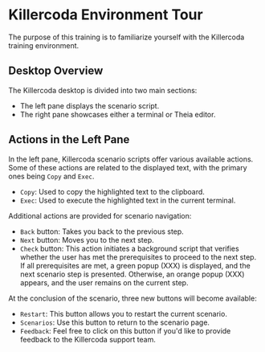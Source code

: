 # Killercoda Environment Tour

The purpose of this training is to familiarize yourself with the Killercoda training environment.

## Desktop Overview

The Killercoda desktop is divided into two main sections:
- The left pane displays the scenario script.
- The right pane showcases either a terminal or Theia editor.

## Actions in the Left Pane

In the left pane, Killercoda scenario scripts offer various available actions. Some of these actions are related to the displayed text, with the primary ones being `Copy` and `Exec`.
- `Copy`: Used to copy the highlighted text to the clipboard.
- `Exec`: Used to execute the highlighted text in the current terminal.

Additional actions are provided for scenario navigation:
- `Back` button: Takes you back to the previous step.
- `Next` button: Moves you to the next step.
- `Check` button: This action initiates a background script that verifies whether the user has met the prerequisites to proceed to the next step. If all prerequisites are met, a green popup (XXX) is displayed, and the next scenario step is presented. Otherwise, an orange popup (XXX) appears, and the user remains on the current step.

At the conclusion of the scenario, three new buttons will become available:

- `Restart`: This button allows you to restart the current scenario.
- `Scenarios`: Use this button to return to the scenario page.
- `Feedback`: Feel free to click on this button if you'd like to provide feedback to the Killercoda support team.